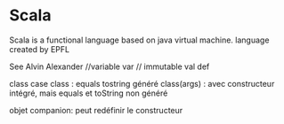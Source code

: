 Scala
=====

Scala is a functional language based on java virtual machine.
language created by EPFL

See Alvin Alexander
//variable
var
// immutable
val
def


class
case class : equals tostring généré
class(args) : avec constructeur intégré, mais equals et toString non généré

objet companion: peut redéfinir le constructeur
